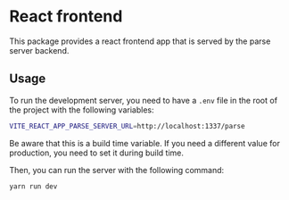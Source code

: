 # React frontend

This package provides a react frontend app that is served by the parse server backend.

## Usage

To run the development server, you need to have a `.env` file in the root of the project with the following variables:

```bash
VITE_REACT_APP_PARSE_SERVER_URL=http://localhost:1337/parse
```
Be aware that this is a build time variable. If you need a different value for production, you need to set it during build time.

Then, you can run the server with the following command:

```bash
yarn run dev
```
